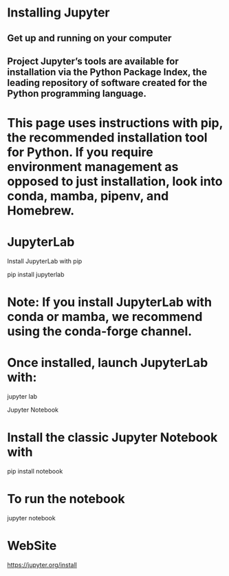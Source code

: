 # Installing Jupyter 

## Get up and running on your computer

 ## Project Jupyter’s tools are available for installation via the Python Package Index, the leading repository of software created for the Python programming language.

# This page uses instructions with pip, the recommended installation tool for Python. If you require environment management as opposed to just installation, look into conda, mamba, pipenv, and Homebrew.

# JupyterLab

Install JupyterLab with pip

pip install jupyterlab

# Note: If you install JupyterLab with conda or mamba, we recommend using the conda-forge channel.

 # Once installed, launch JupyterLab with:

jupyter lab

Jupyter Notebook



# Install the classic Jupyter Notebook with

pip install notebook

# To run the notebook

jupyter notebook


# WebSite
 https://jupyter.org/install
